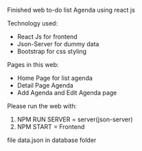 Finished web to-do list Agenda using react js

Technology used:
- React Js for frontend
- Json-Server for dummy data
- Bootstrap for css styling

Pages in this web:
- Home Page for list agenda
- Detail Page Agenda
- Add Agenda and Edit Agenda page


Please run the web with:
1. NPM RUN SERVER = server(json-server)
2. NPM START = Frontend


file data.json in database folder